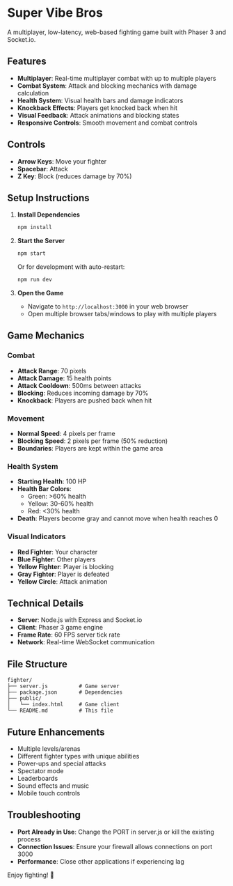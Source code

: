# Super Vibe Bros

A multiplayer, low-latency, web-based fighting game built with Phaser 3 and Socket.io.

## Features

- **Multiplayer**: Real-time multiplayer combat with up to multiple players
- **Combat System**: Attack and blocking mechanics with damage calculation
- **Health System**: Visual health bars and damage indicators
- **Knockback Effects**: Players get knocked back when hit
- **Visual Feedback**: Attack animations and blocking states
- **Responsive Controls**: Smooth movement and combat controls

## Controls

- **Arrow Keys**: Move your fighter
- **Spacebar**: Attack
- **Z Key**: Block (reduces damage by 70%)

## Setup Instructions

1. **Install Dependencies**
   ```bash
   npm install
   ```

2. **Start the Server**
   ```bash
   npm start
   ```
   Or for development with auto-restart:
   ```bash
   npm run dev
   ```

3. **Open the Game**
   - Navigate to `http://localhost:3000` in your web browser
   - Open multiple browser tabs/windows to play with multiple players

## Game Mechanics

### Combat
- **Attack Range**: 70 pixels
- **Attack Damage**: 15 health points
- **Attack Cooldown**: 500ms between attacks
- **Blocking**: Reduces incoming damage by 70%
- **Knockback**: Players are pushed back when hit

### Movement
- **Normal Speed**: 4 pixels per frame
- **Blocking Speed**: 2 pixels per frame (50% reduction)
- **Boundaries**: Players are kept within the game area

### Health System
- **Starting Health**: 100 HP
- **Health Bar Colors**: 
  - Green: >60% health
  - Yellow: 30-60% health
  - Red: <30% health
- **Death**: Players become gray and cannot move when health reaches 0

### Visual Indicators
- **Red Fighter**: Your character
- **Blue Fighter**: Other players
- **Yellow Fighter**: Player is blocking
- **Gray Fighter**: Player is defeated
- **Yellow Circle**: Attack animation

## Technical Details

- **Server**: Node.js with Express and Socket.io
- **Client**: Phaser 3 game engine
- **Frame Rate**: 60 FPS server tick rate
- **Network**: Real-time WebSocket communication

## File Structure

```
fighter/
├── server.js          # Game server
├── package.json       # Dependencies
├── public/
│   └── index.html     # Game client
└── README.md          # This file
```

## Future Enhancements

- Multiple levels/arenas
- Different fighter types with unique abilities
- Power-ups and special attacks
- Spectator mode
- Leaderboards
- Sound effects and music
- Mobile touch controls

## Troubleshooting

- **Port Already in Use**: Change the PORT in server.js or kill the existing process
- **Connection Issues**: Ensure your firewall allows connections on port 3000
- **Performance**: Close other applications if experiencing lag

Enjoy fighting! 🥊 